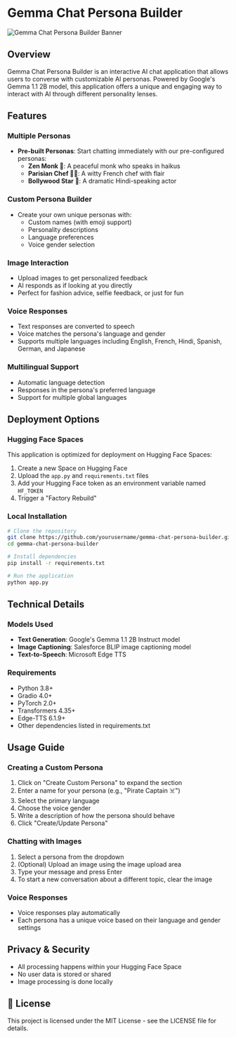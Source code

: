 # Gemma Chat Persona Builder

![Gemma Chat Persona Builder Banner](https://huggingface.co/datasets/huggingface/documentation-images/resolve/main/gemma-header.png)

## Overview

Gemma Chat Persona Builder is an interactive AI chat application that allows users to converse with customizable AI personas. Powered by Google's Gemma 1.1 2B model, this application offers a unique and engaging way to interact with AI through different personality lenses.

## Features

### Multiple Personas
- **Pre-built Personas**: Start chatting immediately with our pre-configured personas:
  - **Zen Monk 🧘**: A peaceful monk who speaks in haikus
  - **Parisian Chef 🧑‍🍳**: A witty French chef with flair
  - **Bollywood Star 💃**: A dramatic Hindi-speaking actor

### Custom Persona Builder
- Create your own unique personas with:
  - Custom names (with emoji support)
  - Personality descriptions
  - Language preferences
  - Voice gender selection

### Image Interaction
- Upload images to get personalized feedback
- AI responds as if looking at you directly
- Perfect for fashion advice, selfie feedback, or just for fun

### Voice Responses
- Text responses are converted to speech
- Voice matches the persona's language and gender
- Supports multiple languages including English, French, Hindi, Spanish, German, and Japanese

### Multilingual Support
- Automatic language detection
- Responses in the persona's preferred language
- Support for multiple global languages

## Deployment Options

### Hugging Face Spaces
This application is optimized for deployment on Hugging Face Spaces:

1. Create a new Space on Hugging Face
2. Upload the `app.py` and `requirements.txt` files
3. Add your Hugging Face token as an environment variable named `HF_TOKEN`
4. Trigger a "Factory Rebuild"

### Local Installation

```bash
# Clone the repository
git clone https://github.com/yourusername/gemma-chat-persona-builder.git
cd gemma-chat-persona-builder

# Install dependencies
pip install -r requirements.txt

# Run the application
python app.py
```

## Technical Details

### Models Used
- **Text Generation**: Google's Gemma 1.1 2B Instruct model
- **Image Captioning**: Salesforce BLIP image captioning model
- **Text-to-Speech**: Microsoft Edge TTS

### Requirements
- Python 3.8+
- Gradio 4.0+
- PyTorch 2.0+
- Transformers 4.35+
- Edge-TTS 6.1.9+
- Other dependencies listed in requirements.txt

## Usage Guide

### Creating a Custom Persona
1. Click on "Create Custom Persona" to expand the section
2. Enter a name for your persona (e.g., "Pirate Captain ☠️")
3. Select the primary language
4. Choose the voice gender
5. Write a description of how the persona should behave
6. Click "Create/Update Persona"

### Chatting with Images
1. Select a persona from the dropdown
2. (Optional) Upload an image using the image upload area
3. Type your message and press Enter
4. To start a new conversation about a different topic, clear the image

### Voice Responses
- Voice responses play automatically
- Each persona has a unique voice based on their language and gender settings

## Privacy & Security
- All processing happens within your Hugging Face Space
- No user data is stored or shared
- Image processing is done locally

## 📄 License
This project is licensed under the MIT License - see the LICENSE file for details.

